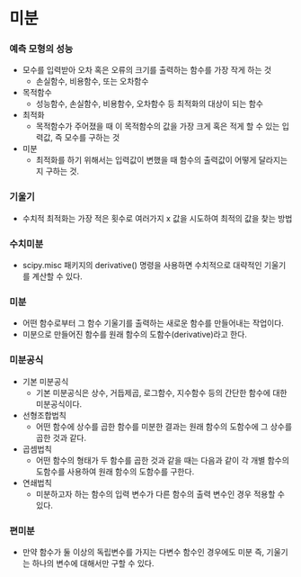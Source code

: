 # 미분
### 예측 모형의 성능
- 모수를 입력받아 오차 혹은 오류의 크기를 출력하는 함수를 가장 작게 하는 것
    - 손실함수, 비용함수, 또는 오차함수
- 목적함수
    - 성능함수, 손실함수, 비용함수, 오차함수 등 최적화의 대상이 되는 함수
- 최적화
    - 목적함수가 주어졌을 때 이 목적함수의 값을 가장 크게 혹은 적게 할 수 있는 입력값, 즉 모수를 구하는 것
- 미분
    - 최적화를 하기 위해서는 입력값이 변했을 때 함수의 출력값이 어떻게 달라지는지 구하는 것.

### 기울기
- 수치적 최적화는 가장 적은 횟수로 여러가지  x 값을 시도하여 최적의 값을 찾는 방법

### 수치미분
- scipy.misc 패키지의 derivative() 명령을 사용하면 수치적으로 대략적인 기울기를 계산할 수 있다.

### 미분
- 어떤 함수로부터 그 함수 기울기를 출력하는 새로운 함수를 만들어내는 작업이다.
- 미분으로 만들어진 함수를 원래 함수의 도함수(derivative)라고 한다.

### 미분공식
- 기본 미분공식
    - 기본 미분공식은 상수, 거듭제곱, 로그함수, 지수함수 등의 간단한 함수에 대한 미분공식이다.
- 선형조합법칙
    - 어떤 함수에 상수를 곱한 함수를 미분한 결과는 원래 함수의 도함수에 그 상수를 곱한 것과 같다.
- 곱셈법칙
    - 어떤 함수의 형태가 두 함수를 곱한 것과 같을 때는 다음과 같이 각 개별 함수의 도함수를 사용하여 원래 함수의 도함수를 구한다.
- 연쇄법칙
    - 미분하고자 하는 함수의 입력 변수가 다른 함수의 출력 변수인 경우 적용할 수 있다.

### 편미분
- 만약 함수가 둘 이상의 독립변수를 가지는 다변수 함수인 경우에도 미분 즉, 기울기는 하나의 변수에 대해서만 구할 수 있다.
